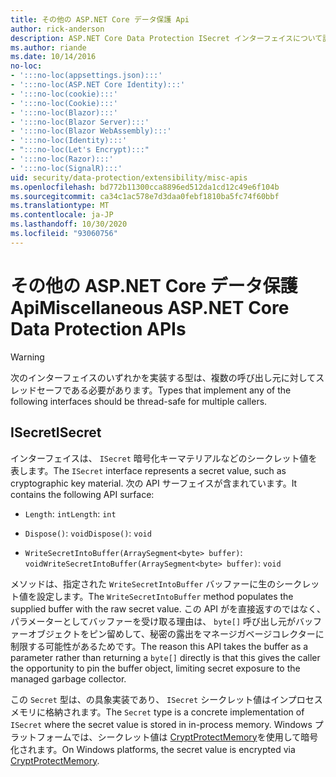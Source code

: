 ```yaml
---
title: その他の ASP.NET Core データ保護 Api
author: rick-anderson
description: ASP.NET Core Data Protection ISecret インターフェイスについて説明します。
ms.author: riande
ms.date: 10/14/2016
no-loc:
- ':::no-loc(appsettings.json):::'
- ':::no-loc(ASP.NET Core Identity):::'
- ':::no-loc(cookie):::'
- ':::no-loc(Cookie):::'
- ':::no-loc(Blazor):::'
- ':::no-loc(Blazor Server):::'
- ':::no-loc(Blazor WebAssembly):::'
- ':::no-loc(Identity):::'
- ":::no-loc(Let's Encrypt):::"
- ':::no-loc(Razor):::'
- ':::no-loc(SignalR):::'
uid: security/data-protection/extensibility/misc-apis
ms.openlocfilehash: bd772b11300cca8896ed512da1cd12c49e6f104b
ms.sourcegitcommit: ca34c1ac578e7d3daa0febf1810ba5fc74f60bbf
ms.translationtype: MT
ms.contentlocale: ja-JP
ms.lasthandoff: 10/30/2020
ms.locfileid: "93060756"
---
```

# <a name="miscellaneous-aspnet-core-data-protection-apis"></a><span data-ttu-id="78315-103">その他の ASP.NET Core データ保護 Api</span><span class="sxs-lookup"><span data-stu-id="78315-103">Miscellaneous ASP.NET Core Data Protection APIs</span></span>

<a name="data-protection-extensibility-mics-apis"></a>

>[!WARNING]
> <span data-ttu-id="78315-104">次のインターフェイスのいずれかを実装する型は、複数の呼び出し元に対してスレッドセーフである必要があります。</span><span class="sxs-lookup"><span data-stu-id="78315-104">Types that implement any of the following interfaces should be thread-safe for multiple callers.</span></span>

## <a name="isecret"></a><span data-ttu-id="78315-105">ISecret</span><span class="sxs-lookup"><span data-stu-id="78315-105">ISecret</span></span>

<span data-ttu-id="78315-106">インターフェイスは、 `ISecret` 暗号化キーマテリアルなどのシークレット値を表します。</span><span class="sxs-lookup"><span data-stu-id="78315-106">The `ISecret` interface represents a secret value, such as cryptographic key material.</span></span> <span data-ttu-id="78315-107">次の API サーフェイスが含まれています。</span><span class="sxs-lookup"><span data-stu-id="78315-107">It contains the following API surface:</span></span>

* <span data-ttu-id="78315-108">`Length`: `int`</span><span class="sxs-lookup"><span data-stu-id="78315-108">`Length`: `int`</span></span>

* <span data-ttu-id="78315-109">`Dispose()`: `void`</span><span class="sxs-lookup"><span data-stu-id="78315-109">`Dispose()`: `void`</span></span>

* <span data-ttu-id="78315-110">`WriteSecretIntoBuffer(ArraySegment<byte> buffer)`: `void`</span><span class="sxs-lookup"><span data-stu-id="78315-110">`WriteSecretIntoBuffer(ArraySegment<byte> buffer)`: `void`</span></span>

<span data-ttu-id="78315-111">メソッドは、指定された `WriteSecretIntoBuffer` バッファーに生のシークレット値を設定します。</span><span class="sxs-lookup"><span data-stu-id="78315-111">The `WriteSecretIntoBuffer` method populates the supplied buffer with the raw secret value.</span></span> <span data-ttu-id="78315-112">この API がを直接返すのではなく、パラメーターとしてバッファーを受け取る理由は、 `byte[]` 呼び出し元がバッファーオブジェクトをピン留めして、秘密の露出をマネージガベージコレクターに制限する可能性があるためです。</span><span class="sxs-lookup"><span data-stu-id="78315-112">The reason this API takes the buffer as a parameter rather than returning a `byte[]` directly is that this gives the caller the opportunity to pin the buffer object, limiting secret exposure to the managed garbage collector.</span></span>

<span data-ttu-id="78315-113">この `Secret` 型は、の具象実装であり、 `ISecret` シークレット値はインプロセスメモリに格納されます。</span><span class="sxs-lookup"><span data-stu-id="78315-113">The `Secret` type is a concrete implementation of `ISecret` where the secret value is stored in in-process memory.</span></span> <span data-ttu-id="78315-114">Windows プラットフォームでは、シークレット値は [CryptProtectMemory](/windows/win32/api/dpapi/nf-dpapi-cryptprotectmemory)を使用して暗号化されます。</span><span class="sxs-lookup"><span data-stu-id="78315-114">On Windows platforms, the secret value is encrypted via [CryptProtectMemory](/windows/win32/api/dpapi/nf-dpapi-cryptprotectmemory).</span></span>
